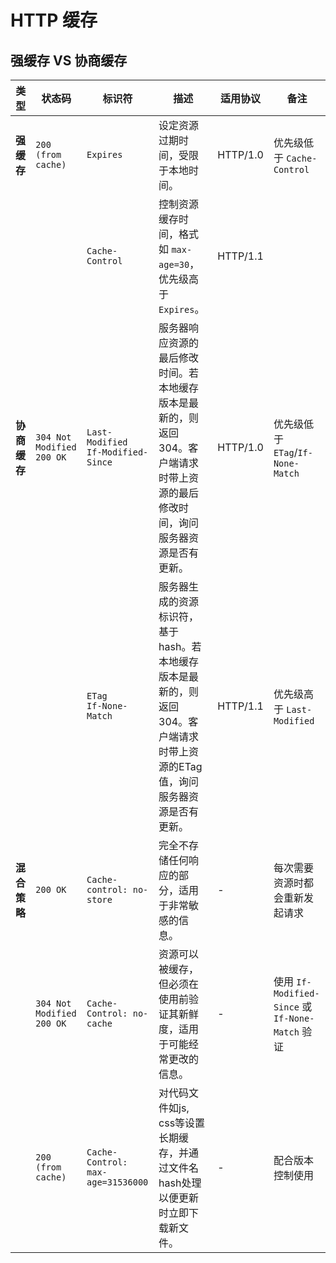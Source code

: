 # HTTP 缓存

## 强缓存 VS 协商缓存

| 类型             | 状态码            | 标识符                | 描述                                                                                                          | 适用协议   | 备注                               |
|----------------|------------------|---------------------|-------------------------------------------------------------------------------------------------------------|----------|----------------------------------|
| **强缓存**        | `200 (from cache)` | `Expires`           | 设定资源过期时间，受限于本地时间。                                                                              | HTTP/1.0 | 优先级低于 `Cache-Control`        |
|                |                  | `Cache-Control`     | 控制资源缓存时间，格式如 `max-age=30`，优先级高于 `Expires`。                                                 | HTTP/1.1 |                                  |
| **协商缓存**      | `304 Not Modified`<br>`200 OK` | `Last-Modified`<br>`If-Modified-Since` | 服务器响应资源的最后修改时间。若本地缓存版本是最新的，则返回304。客户端请求时带上资源的最后修改时间，询问服务器资源是否有更新。 | HTTP/1.0 | 优先级低于 `ETag`/`If-None-Match` |
|                |                  | `ETag`<br>`If-None-Match`       | 服务器生成的资源标识符，基于hash。若本地缓存版本是最新的，则返回304。客户端请求时带上资源的ETag值，询问服务器资源是否有更新。       | HTTP/1.1 | 优先级高于 `Last-Modified`        |
| **混合策略**      | `200 OK`          | `Cache-control: no-store`      | 完全不存储任何响应的部分，适用于非常敏感的信息。                                                              | -        | 每次需要资源时都会重新发起请求      |
|                | `304 Not Modified`<br>`200 OK` | `Cache-Control: no-cache`     | 资源可以被缓存，但必须在使用前验证其新鲜度，适用于可能经常更改的信息。                                              | -        | 使用 `If-Modified-Since` 或 `If-None-Match` 验证 |
|                | `200 (from cache)` | `Cache-Control: max-age=31536000` | 对代码文件如js, css等设置长期缓存，并通过文件名hash处理以便更新时立即下载新文件。                                 | -        | 配合版本控制使用                     |
